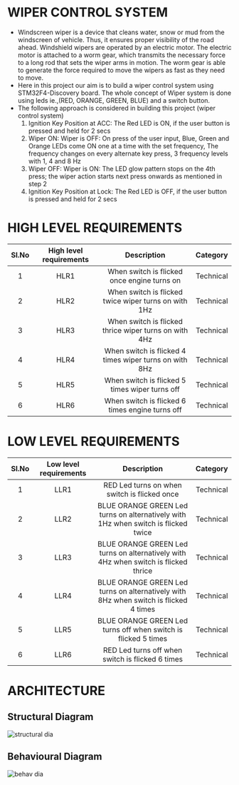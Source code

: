 # WIPER CONTROL SYSTEM

* Windscreen wiper is a device that cleans water, snow or mud from the windscreen of vehicle. Thus, it ensures proper visibility of the road ahead. Windshield wipers are operated by an electric motor. The electric motor is attached to a worm gear, which transmits the necessary force to a long rod that sets the wiper arms in motion. The worm gear is able to generate the force required to move the wipers as fast as they need to move.
* Here in this project our aim is to build a wiper control system using STM32F4-Discovery board. The whole concept of Wiper system is done using leds ie.,(RED, ORANGE, GREEN, BLUE) and a switch button.
*  The following approach is considered in building this project (wiper control system)
   1. Ignition Key Position at ACC: The Red LED is ON, if the user button is pressed and held for 2 secs
   2. Wiper ON: Wiper is OFF: On press of the user input, Blue, Green and Orange LEDs come ON one at a time with the set frequency, The frequency changes on every         alternate key press, 3 frequency levels with 1, 4 and 8 Hz
   3. Wiper OFF: Wiper is ON: The LED glow pattern stops on the 4th press; the wiper action starts next press onwards as mentioned in step 2
   4. Ignition Key Position at Lock: The Red LED is OFF, if the user button is pressed and held for 2 secs

# HIGH LEVEL REQUIREMENTS

| Sl.No |       High level requirements	|	Description		|  Category  |
|:-----:|		   :---------:		|	:---------:		| :-------: |
|   1   |			HLR1			|		When switch is flicked once engine turns on		          |   Technical	|
|   2   |			HLR2			|		When switch is flicked twice wiper turns on with 1Hz		  |   Technical	|
|   3   |			HLR3			|		When switch is flicked thrice wiper turns on with 4Hz		|   Technical	|
|   4   |     HLR4      |   When switch is flicked 4 times wiper turns on with 8Hz   |   Technical |
|   5   |     HLR5      |   When switch is flicked 5 times wiper turns off           |   Technical |
|   6   |     HLR6      |   When switch is flicked 6 times engine turns off          |   Technical |

# LOW LEVEL REQUIREMENTS

| Sl.No |       Low level requirements	|	Description		|  Category   |
|:-----:|		   :---------:		|	:---------:		| :-------: |
|   1   |			LLR1			|	RED Led turns on when switch is flicked once			                                      |   Technical	|
|   2   |			LLR2			|	BLUE ORANGE GREEN Led turns on alternatively with 1Hz when switch is flicked twice			|   Technical	|
|   3   |			LLR3			|	BLUE ORANGE GREEN Led turns on alternatively with 4Hz when switch is flicked thrice			|   Technical	|
|   4   |     LLR4      | BLUE ORANGE GREEN Led turns on alternatively with 8Hz when switch is flicked 4 times    |   Technical |
|   5   |     LLR5      | BLUE ORANGE GREEN Led turns off when switch is flicked 5 times                          |   Technical |
|   6   |     LLR6      | RED Led turns off when switch is flicked 6 times                                        |   Technical |

# ARCHITECTURE
## Structural Diagram

![structural dia](https://user-images.githubusercontent.com/101051555/168416280-9b79da43-0bb0-4c5d-9c3b-c9b5a468240d.PNG)


## Behavioural Diagram


![behav dia](https://user-images.githubusercontent.com/101051555/168416643-d0f60cf2-f9f4-4634-8f83-f06e28444cf0.PNG)


